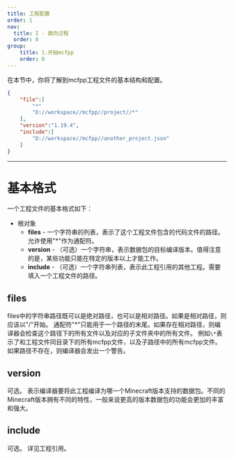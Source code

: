 ```yaml
---
title: 工程配置
order: 1
nav:
  title: I - 面向过程
  order: 0
group:
    title: 1.开始mcfpp
    order: 0
---
```

在本节中，你将了解到mcfpp工程文件的基本结构和配置。
```json
{
    "file":[
        "*"                           
        "D://workspace//mcfpp//project//*"     
    ],
    "version":"1.19.4",                 
    "include":[
        "D://workspace//mcfpp//another_project.json"
    ]
}
```
---
# 基本格式
一个工程文件的基本格式如下：
* 根对象
    * **files** - 一个字符串的列表，表示了这个工程文件包含的代码文件的路径。允许使用"*"作为通配符。
    * **version** - （可选）一个字符串，表示数据包的目标编译版本。值得注意的是，某些功能只能在特定的版本以上才能工作。
    * **include** - （可选）一个字符串列表，表示此工程引用的其他工程。需要填入一个工程文件的路径。

## files
files中的字符串路径既可以是绝对路径，也可以是相对路径。如果是相对路径，则应该以"/"开始。
通配符"*"只能用于一个路径的末尾。如果存在相对路径，则编译器会检查这个路径下的所有文件以及对应的子文件夹中的所有文件。
例如`\*`表示了和工程文件同目录下的所有mcfpp文件，以及子路径中的所有mcfpp文件。
如果路径不存在，则编译器会发出一个警告。

## version
可选。
表示编译器要将此工程编译为哪一个Minecraft版本支持的数据包。不同的Minecraft版本拥有不同的特性，一般来说更高的版本数据包的功能会更加的丰富和强大。

## include
可选。
详见工程引用。